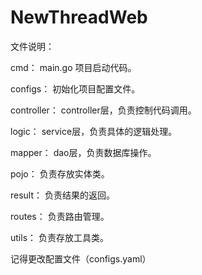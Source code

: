 # NewThreadWeb

文件说明：

cmd：  main.go 项目启动代码。 

configs：   初始化项目配置文件。

controller：  controller层，负责控制代码调用。

logic：  service层，负责具体的逻辑处理。

mapper：  dao层，负责数据库操作。

pojo：  负责存放实体类。

result：  负责结果的返回。

routes：  负责路由管理。

utils：  负责存放工具类。


记得更改配置文件（configs.yaml）
